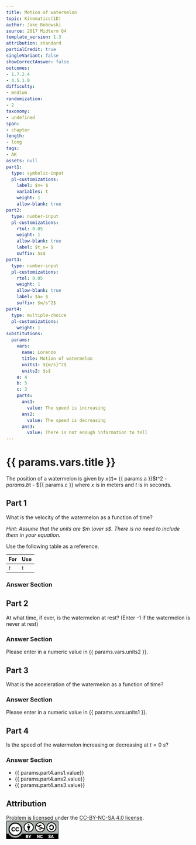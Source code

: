 ```yaml
---
title: Motion of watermelon
topic: Kinematics(1D)
author: Jake Bobowski
source: 2017 Midterm Q4
template_version: 1.3
attribution: standard
partialCredit: true
singleVariant: false
showCorrectAnswer: false
outcomes:
- 1.7.2.4
- 4.5.1.0
difficulty:
- medium
randomization:
- 2
taxonomy:
- undefined
span:
- chapter
length:
- long
tags:
- AK
assets: null
part1:
  type: symbolic-input
  pl-customizations:
    label: $v= $
    variables: t
    weight: 1
    allow-blank: true
part2:
  type: number-input
  pl-customizations:
    rtol: 0.05
    weight: 1
    allow-blank: true
    label: $t_o= $
    suffix: $s$
part3:
  type: number-input
  pl-customizations:
    rtol: 0.05
    weight: 1
    allow-blank: true
    label: $a= $
    suffix: $m/s^2$
part4:
  type: multiple-choice
  pl-customizations:
    weight: 1
substitutions:
  params:
    vars:
      name: Lorenzo
      title: Motion of watermelon
      units1: ${m/s}^2$
      units2: $s$
    a: 4
    b: 5
    c: 3
    part4:
      ans1:
        value: The speed is increasing
      ans2:
        value: The speed is decreasing
      ans3:
        value: There is not enough information to tell
---
```

# {{ params.vars.title }}
The position of a watermelon is given by $x(t) =$ {{ params.a }}$t^2 - ${{ params.b}}$t - ${{ params.c }} where $x$ is in meters and $t$ is in seconds.

## Part 1

What is the velocity of the watermelon as a function of time?

_Hint: Assume that the units are $m \over s$. There is no need to include them in your equation._

Use the following table as a reference.

| For  | Use   |
|----------|-------|
| $t$  | t  |

### Answer Section

## Part 2

At what time, if ever, is the watermelon at rest? (Enter -1 if the watermelon is never at rest)

### Answer Section

Please enter in a numeric value in {{ params.vars.units2 }}.

## Part 3

What is the acceleration of the watermelon as a function of time?

### Answer Section

Please enter in a numeric value in {{ params.vars.units1 }}.

## Part 4

Is the speed of the watermelon increasing or decreasing at $t=0$ $s$?

### Answer Section

- {{ params.part4.ans1.value}}
- {{ params.part4.ans2.value}}
- {{ params.part4.ans3.value}}

## Attribution

Problem is licensed under the [CC-BY-NC-SA 4.0 license](https://creativecommons.org/licenses/by-nc-sa/4.0/).<br> ![The Creative Commons 4.0 license requiring attribution-BY, non-commercial-NC, and share-alike-SA license.](https://raw.githubusercontent.com/firasm/bits/master/by-nc-sa.png)